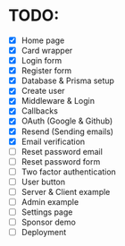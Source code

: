 # TODO:

- [x] Home page
- [x] Card wrapper
- [x] Login form
- [x] Register form
- [x] Database & Prisma setup
- [x] Create user
- [x] Middleware & Login
- [x] Callbacks
- [x] OAuth (Google & Github)
- [x] Resend (Sending emails)
- [x] Email verification
- [ ] Reset password email
- [ ] Reset password form
- [ ] Two factor authentication
- [ ] User button
- [ ] Server & Client example
- [ ] Admin example
- [ ] Settings page
- [ ] Sponsor demo
- [ ] Deployment